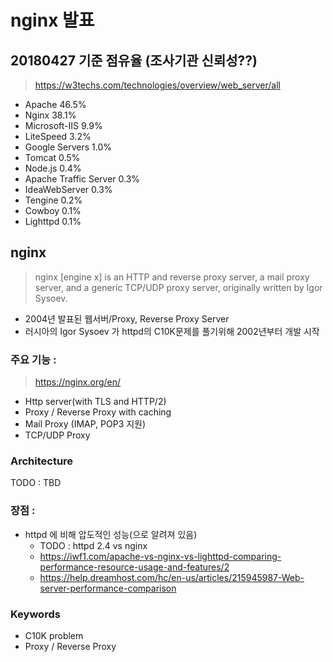 # nginx 발표


## 20180427 기준 점유율 (조사기관 신뢰성??)
> https://w3techs.com/technologies/overview/web_server/all
- Apache	46.5%     
- Nginx	38.1%    
- Microsoft-IIS 9.9%
- LiteSpeed	3.2%
- Google Servers 1.0%
- Tomcat	0.5%
- Node.js	0.4%
- Apache Traffic Server 0.3%
- IdeaWebServer	0.3%
- Tengine	0.2%
- Cowboy	0.1%
- Lighttpd 0.1%

## nginx
> nginx [engine x] is an HTTP and reverse proxy server, a mail proxy server, and a generic TCP/UDP proxy server, originally written by Igor Sysoev.
- 2004년 발표된 웹서버/Proxy, Reverse Proxy Server
- 러시아의 Igor Sysoev 가 httpd의 C10K문제를 풀기위해 2002년부터 개발 시작

### 주요 기능 : 
> https://nginx.org/en/
- Http server(with TLS and HTTP/2)
- Proxy / Reverse Proxy with caching
- Mail Proxy (IMAP, POP3 지원)
- TCP/UDP Proxy

### Architecture
TODO : TBD

### 장점 : 
- httpd 에 비해 압도적인 성능(으로 알려져 있음)
  * TODO : httpd 2.4 vs nginx
  * https://iwf1.com/apache-vs-nginx-vs-lighttpd-comparing-performance-resource-usage-and-features/2
  * https://help.dreamhost.com/hc/en-us/articles/215945987-Web-server-performance-comparison




### Keywords
- C10K problem
- Proxy / Reverse Proxy



